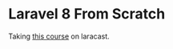 # Laravel 8 From Scratch

Taking [this course](https://laracasts.com/series/laravel-8-from-scratch) on laracast.
